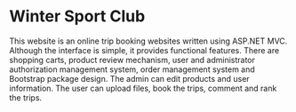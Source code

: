 # Winter Sport Club
This website is an online trip booking websites written using ASP.NET MVC. Although the interface is simple, it provides functional features. There are shopping carts, product review mechanism, user and administrator authorization management system, order management system and Bootstrap package design. The admin can edit products and user information. The user can upload files, book the trips, comment and rank the trips.
